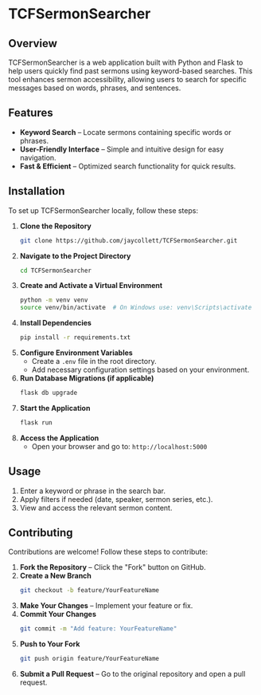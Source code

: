 # TCFSermonSearcher

## Overview
TCFSermonSearcher is a web application built with Python and Flask to help users quickly find past sermons using keyword-based searches. This tool enhances sermon accessibility, allowing users to search for specific messages based on words, phrases, and sentences.

## Features

- **Keyword Search** – Locate sermons containing specific words or phrases.
- **User-Friendly Interface** – Simple and intuitive design for easy navigation.
- **Fast & Efficient** – Optimized search functionality for quick results.

## Installation

To set up TCFSermonSearcher locally, follow these steps:

1. **Clone the Repository**
   ```sh
   git clone https://github.com/jaycollett/TCFSermonSearcher.git
   ```
2. **Navigate to the Project Directory**
   ```sh
   cd TCFSermonSearcher
   ```
3. **Create and Activate a Virtual Environment**
   ```sh
   python -m venv venv
   source venv/bin/activate  # On Windows use: venv\Scripts\activate
   ```
4. **Install Dependencies**
   ```sh
   pip install -r requirements.txt
   ```
5. **Configure Environment Variables**
   - Create a `.env` file in the root directory.
   - Add necessary configuration settings based on your environment.
6. **Run Database Migrations (if applicable)**
   ```sh
   flask db upgrade
   ```
7. **Start the Application**
   ```sh
   flask run
   ```
8. **Access the Application**
   - Open your browser and go to: `http://localhost:5000`

## Usage

1. Enter a keyword or phrase in the search bar.
2. Apply filters if needed (date, speaker, sermon series, etc.).
3. View and access the relevant sermon content.

## Contributing

Contributions are welcome! Follow these steps to contribute:

1. **Fork the Repository** – Click the "Fork" button on GitHub.
2. **Create a New Branch**
   ```sh
   git checkout -b feature/YourFeatureName
   ```
3. **Make Your Changes** – Implement your feature or fix.
4. **Commit Your Changes**
   ```sh
   git commit -m "Add feature: YourFeatureName"
   ```
5. **Push to Your Fork**
   ```sh
   git push origin feature/YourFeatureName
   ```
6. **Submit a Pull Request** – Go to the original repository and open a pull request.
